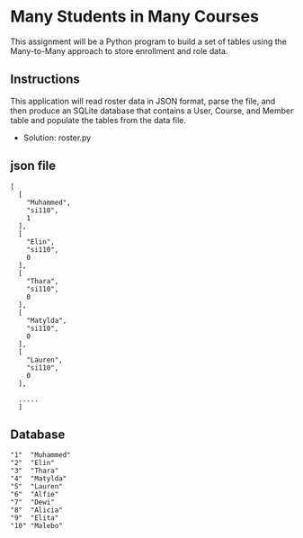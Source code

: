 # Many Students in Many Courses

This assignment will be a Python program to build a set of tables using the Many-to-Many approach to store enrollment and role data.

## Instructions

This application will read roster data in JSON format, parse the file, and then produce an SQLite database that contains a User, Course, and Member table and populate the tables from the data file. 
- Solution: roster.py  

## json file
```
[
  [
    "Muhammed",
    "si110",
    1
  ],
  [
    "Elin",
    "si110",
    0
  ],
  [
    "Thara",
    "si110",
    0
  ],
  [
    "Matylda",
    "si110",
    0
  ],
  [
    "Lauren",
    "si110",
    0
  ],

  .....
  ]

```

## Database
```
"1"	 "Muhammed"
"2"	 "Elin"
"3"	 "Thara"
"4"	 "Matylda"
"5"	 "Lauren"
"6"	 "Alfie"
"7"	 "Dewi"
"8"	 "Alicia"
"9"	 "Elita"
"10" "Malebo"
```